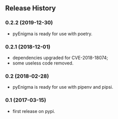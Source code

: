 ## Release History

### 0.2.2 (2019-12-30)

* pyEnigma is ready for use with poetry.


### 0.2.1 (2018-12-01)

* dependencies upgraded for CVE-2018-18074;
* some useless code removed.


### 0.2 (2018-02-28)

* pyEnigma is ready for use with pipenv and pipsi.


### 0.1 (2017-03-15)

* first release on pypi.
